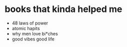 # books that kinda helped me 
- 48 laws of power 
- atomic hapits 
- why men love bi*ches 
- good vibes good life 
